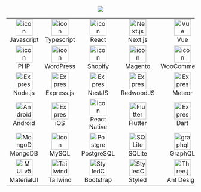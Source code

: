 <p align="center">
<img src="https://readme-typing-svg.demolab.com/?lines=Full%20Stack%20|%20Ecommerce%20Developer;11%2B%20years%20of%20coding%20experience;Always%20learning%20new%20things&font=Fira%20Code&center=true&width=440&height=45&color=3ecf8d&vCenter=true&pause=1000&size=22" />
</p>

<table align="center">
  <tr>
    <td align="center" width="90">
      <img src="https://techstack-generator.vercel.app/js-icon.svg" alt="icon" width="45" height="45" />
      <br>Javascript
    </td>
    <td align="center" width="90">
      <img src="https://techstack-generator.vercel.app/ts-icon.svg" alt="icon" width="45" height="45" />
      <br>Typescript
    </td>
    <td align="center" width="90">
      <img src="https://techstack-generator.vercel.app/react-icon.svg" alt="icon" width="45" height="45" />
      <br>React
    </td>
    <td align="center" width="90">
      <img src="https://skillicons.dev/icons?i=nextjs" width="45" height="45" alt="Next.js" />
      <br>Next.js
    </td>
    <td align="center" width="90">
      <img src="https://skillicons.dev/icons?i=vue" width="45" height="45" alt="Vue" />
      <br>Vue
    </td>
    <td align="center" width="90">
      <img src="https://skillicons.dev/icons?i=angular" width="45" height="45" alt="Vue" />
      <br>Angular
    </td>
  </tr>
  <tr>
    <td align="center" width="90">
      <img src="https://skillicons.dev/icons?i=php" width="45" height="45" alt="icon"/>
      <br>PHP
    </td>
    <td align="center" width="90">
      <img src="https://skillicons.dev/icons?i=wordpress" width="45" height="45" alt="icon"/>
      <br>WordPress
    </td>
    <td align="center" width="90">
      <img src="https://cdn.simpleicons.org/shopify/7AB55C" width="45" height="45" alt="icon" />
      <br>Shopify
    </td>
    <td align="center" width="90">
      <img src="https://cdn.jsdelivr.net/gh/devicons/devicon/icons/magento/magento-original.svg" width="45" height="45" alt="icon"/>
      <br>Magento
    </td>
    <td align="center" width="90">
      <img src="https://cdn.simpleicons.org/woocommerce/96588A" width="45" height="45" alt="icon" />
      <br>WooCommerce
    </td>
    <td align="center" width="90">
      <img src="https://cdn.simpleicons.org/bigcommerce/121118" width="45" height="45" alt="icon" />
      <br>BigCommerce
    </td>
  </tr>
  <tr>
    <td align="center" width="90">
      <img src="https://skillicons.dev/icons?i=nodejs" width="45" height="45" alt="Express" />
      <br>Node.js
    </td>
    <td align="center" width="90">
      <img src="https://skillicons.dev/icons?i=express" width="45" height="45" alt="Express" />
      <br>Express.js
    </td>
    <td align="center" width="90">
      <img src="https://skillicons.dev/icons?i=nest" width="45" height="45" alt="Express" />
      <br>NestJS
    </td>
    <td align="center" width="90">
      <img src="https://cdn.simpleicons.org/redwoodjs/BD1D1D" width="45" height="45" alt="Express" />
      <br>RedwoodJS
    </td>
    <td align="center" width="90">
      <img src="https://cdn.simpleicons.org/meteor/DE4F4F" width="45" height="45" alt="Express" />
      <br>Meteor
    </td>
    <td align="center" width="90">
      <img src="https://skillicons.dev/icons?i=threejs" width="45" height="45" alt="Three.js" />
      <br>Three.js
    </td>
  </tr>
  <tr>
    <td align="center" width="90">
      <img src="https://skillicons.dev/icons?i=androidstudio" width="45" height="45" alt="AndroidStudio" />
      <br>Android
    </td>
    <td align="center" width="90">
      <img src="https://skillicons.dev/icons?i=express" width="45" height="45" alt="Express" />
      <br>iOS
    </td>
    <td align="center" width="90">
      <img src="https://skillicons.dev/icons?i=react" width="45" height="45" alt="icon"/>
      <br>React Native
    </td>
    <td align="center" width="90">
      <img src="https://skillicons.dev/icons?i=flutter" width="45" height="45" alt="Flutter" />
      <br>Flutter
    </td>
    <td align="center" width="90">
      <img src="https://cdn.jsdelivr.net/gh/devicons/devicon/icons/dart/dart-original.svg" width="45" height="45" alt="Express" />
      <br>Dart
    </td>
    <td align="center" width="90">
      <img src="https://cdn.jsdelivr.net/gh/devicons/devicon/icons/swift/swift-original.svg" width="45" height="45" alt="Express" />
      <br>Swift
    </td>
  </tr>
  <tr>
    <td align="center" width="90">
      <img src="https://skillicons.dev/icons?i=mongodb" width="45" height="45" alt="MongoDB" />
      <br>MongoDB
    </td>
    <td align="center" width="90">
      <img src="https://techstack-generator.vercel.app/mysql-icon.svg" alt="icon" width="45" height="45" />
      <br>MySQL
    </td>
    <td align="center" width="90">
      <img src="https://skillicons.dev/icons?i=postgres" width="45" height="45" alt="PostgreSQL" />
      <br>PostgreSQL
    </td>
    <td align="center" width="90">
      <img src="https://skillicons.dev/icons?i=sqlite" width="45" height="45" alt="SQLite" />
      <br>SQLite
    </td>
    <td align="center" width="90">
      <img src="https://techstack-generator.vercel.app/graphql-icon.svg" width="45" height="45" alt="graphql" />
      <br>GraphQL
    </td>
    <td align="center" width="90">
      <img src="https://skillicons.dev/icons?i=crystal" width="45" height="45" alt="Supabase" />
      <br>Prisma
    </td>
  </tr>
  <tr>
    <td align="center" width="90">
      <img src="https://skillicons.dev/icons?i=materialui" width="45" height="45" alt="MUI v5" />
      <br>MaterialUI
    </td>
    <td align="center" width="90">
      <img src="https://skillicons.dev/icons?i=tailwind" width="45" height="45" alt="Tailwind" />
      <br>Tailwind
    </td>
    <td align="center" width="90">
      <img src="https://cdn.jsdelivr.net/gh/devicons/devicon/icons/bootstrap/bootstrap-original.svg" width="45" height="45" alt="StyledCom" />
      <br>Bootstrap
    </td>
    <td align="center" width="90">
      <img src="https://skillicons.dev/icons?i=styledcomponents" width="45" height="45" alt="StyledCom" />
      <br>Styled
    </td>
    <td align="center" width="90">
      <img src="https://cdn.simpleicons.org/antdesign/0170FE" width="45" height="45" alt="Three.js" />
      <br>Ant Design
    </td>
    <td align="center" width="90">
      <img src="https://cdn.simpleicons.org/chakraui/319795" width="45" height="45" alt="Three.js" />
      <br>Chakra UI
    </td>
  </tr>
</table>
